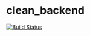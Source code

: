 clean_backend
=============
[![Build Status](https://drone.io/github.com/cleandart/clean_backend/status.png)](https://drone.io/github.com/cleandart/clean_backend/latest)
